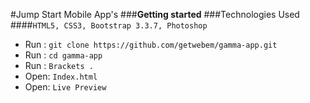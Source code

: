 #Jump Start Mobile App's
###**Getting started**
###Technologies Used
####`HTML5, CSS3, Bootstrap 3.3.7, Photoshop`
 - Run :  `git clone https://github.com/getwebem/gamma-app.git`
 - Run :  `cd gamma-app`
 - Run :  `Brackets .`
 - Open:  `Index.html`
 - Open:  `Live Preview`  
